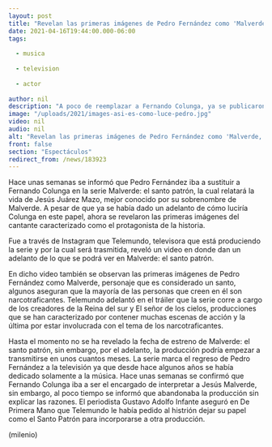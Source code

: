 ```yaml
---
layout: post
title: "Revelan las primeras imágenes de Pedro Fernández como 'Malverde, el santo patrón'"
date: 2021-04-16T19:44:00.000-06:00
tags:
  
  - musica
  
  - television
  
  - actor
  
author: nil
description: "A poco de reemplazar a Fernando Colunga, ya se publicaron las primeras imágenes de Pedro Fernández como Malverde, el santo patrón. "
image: "/uploads/2021/images-asi-es-como-luce-pedro.jpg"
video: nil
audio: nil
alt: "Revelan las primeras imágenes de Pedro Fernández como 'Malverde, el santo patrón'"
front: false
section: "Espectáculos"
redirect_from: /news/183923
---
```


Hace unas semanas se informó que Pedro Fernández iba a sustituir a Fernando Colunga en la serie Malverde: el santo patrón, la cual relatará la vida de Jesús Juárez Mazo, mejor conocido por su sobrenombre de Malverde. A pesar de que ya se había dado un adelanto de cómo luciría Colunga en este papel, ahora se revelaron las primeras imágenes del cantante caracterizado como el protagonista de la historia. 

Fue a través de Instagram que Telemundo, televisora que está produciendo la serie y por la cual será trasmitida, reveló un video en donde dan un adelanto de lo que se podrá ver en Malverde: el santo patrón. 

En dicho video también se observan las primeras imágenes de Pedro Fernández como Malverde, personaje que es considerado un santo, algunos aseguran que la mayoría de las personas que creen en él son narcotraficantes. Telemundo adelantó en el tráiler que la serie corre a cargo de los creadores de la Reina del sur y El señor de los cielos, producciones que se han caracterizado por contener muchas escenas de acción y la última por estar involucrada con el tema de los narcotraficantes.

Hasta el momento no se ha revelado la fecha de estreno de Malverde: el santo patrón, sin embargo, por el adelanto, la producción podría empezar a transmitirse en unos cuantos meses. La serie marca el regreso de Pedro Fernández a la televisión ya que desde hace algunos años se había dedicado solamente a la música. Hace unas semanas se confirmó que Fernando Colunga iba a ser el encargado de interpretar a Jesús Malverde, sin embargo, al poco tiempo se informó que abandonaba la producción sin explicar las razones.  El periodista Gustavo Adolfo Infante aseguró en De Primera Mano que Telemundo le había pedido al histrión dejar su papel como el Santo Patrón para incorporarse a otra producción. 

(milenio)